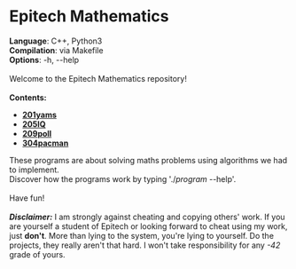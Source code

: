 # Epitech Mathematics

**Language**: C++, Python3<br>
**Compilation**: via Makefile<br>
**Options**: -h, --help<br>
<br>
Welcome to the Epitech Mathematics repository!<br>
<br>
<b>Contents:</b>

- [**201yams**](https://github.com/QuentindiMeo/Epitech-Maths/tree/master/201yams)
- [**205IQ**](https://github.com/QuentindiMeo/Epitech-Maths/tree/master/205IQ)
- [**209poll**](https://github.com/QuentindiMeo/Epitech-Maths/tree/master/209poll)
- [**304pacman**](https://github.com/QuentindiMeo/Epitech-Maths/tree/master/304pacman)

These programs are about solving maths problems using algorithms we had to implement.<br>
Discover how the programs work by typing './<i>program</i> --help'.<br>
<br>
Have fun!
<br>
<br>
<i><b>Disclaimer:</b></i> I am strongly against cheating and copying others' work. If you are yourself a student of Epitech or looking forward to cheat using my work, just <b>don't</b>. More than lying to the system, you're lying to yourself. Do the projects, they really aren't that hard. I won't take responsibility for any <i>-42</i> grade of yours.
